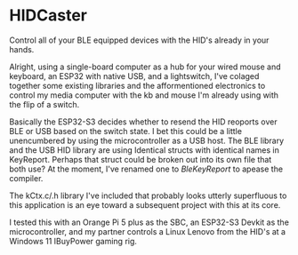 # HIDCaster
Control all of your BLE equipped devices with the HID's already in your hands.

Alright, using a single-board computer as a hub for your wired mouse and keyboard, an ESP32 with native USB, and a lightswitch, I've colaged together some existing libraries and the afformentioned electronics to control my media computer with the kb and mouse I'm already using with the flip of a switch. 

Basically the ESP32-S3 decides whether to resend the HID reoports over BLE or USB based on the switch state. I bet this could be a little unencumbered by using the microcontroller as a USB host. The BLE library and the USB HID library are using Identical structs with identical names in KeyReport. Perhaps that struct could be broken out into its own file that both use? At the moment, I've renamed one to *BleKeyReport* to apease the compiler.

The kCtx.c/.h library I've included that probably looks utterly superfluous to this application is an eye toward a subsequent project with this at its core.

I tested this with an Orange Pi 5 plus as the SBC, an ESP32-S3 Devkit as the microcontroller, and my partner controls a Linux Lenovo from the HID's at a Windows 11 IBuyPower gaming rig.
